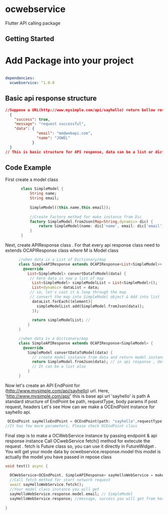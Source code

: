 # ocwebservice

 Flutter API calling package 
## Getting Started
# Add Package into your project
```yaml

dependencies:
  ocwebservice: ^1.0.0
```
## Basic api response structure 
```json
//Suppose a URL(http://www.mysimple.com/api/sayhello) return bellow response.
  {
    "success": true,
    "message": "request successful",
    "data": {
              "email": "me@webapi.com",
              "name": "JOWEL"
            }
  }
// This is basic structure for API response, data can be a list or dictionary.   
```
## Code Example

First create a model class 
 ```dart
        class SimpleModel {
            String name;
            String email;
    
            SimpleModel({this.name,this.email});
    
            //Create Factory method for make instance from Dic
            factory SimpleModel.fromJson(Map<String,dynamic> dic) {
                return SimpleModel(name: dic['name', email: dic['email']]);
            }
        }
```
Next, create APIResponse class . For that every api response class need to extends OCAPIResponse<M> class where M is Model class 
```dart
      //when data is a List of Dictionary/map
      class SimpleAPIResponse extends OCAPIResponse<List<SimpleModel>> {
        @override
          List<SimpleModel> convertDataToModel(data) {
           // here data is now a list of map
            List<SimpleModel> simpleModelList = List<SimpleModel>();
            List<dynamic> dataList = data;
           // so, let's cast it & loop through the map 
           // convert the map into SimpleModel object & Add into list
            dataList.forEach((element){
              simpleModelList.add(SimpleModel.fromJson(data));
            });
           
            return simpleModelList; // 
          }
      }

      //when data is a Dictionary/map
      class SimpleAPIResponse extends OCAPIResponse<SimpleModel> {
        @override
          SimpleModel convertDataToModel(data) {
            // create model instance from data and return model instance
            return SimpleModel.fromJson(data); // in api response , data is Dictionary. 
            // It can be a list also 
          }
      } 
```  
Now let's create an API EndPoint for (http://www.mysimple.com/api/sayhello) url. Here,
'http://www.mysimple.com/api/' this is base api url 
'sayhello' is path
A standard structure of EndPoint be path, requestType, body params if post request, headers
Let's see How can we make a OCEndPoint instance for sayhello api.
```dart
 OCEndPoint sayHelloEndPoint = OCEndPoint(path: "sayhello",requestType: OCRequestType.POST,needAuth: false);
//It has few more parameters, Please check OCEndPoint class
``` 

Final step is to make a OCWebService instance by passing endpoint & api response instance 
Call OCwebService fetch() method for extecute the request . fetch is Future class so, you can use it 
directly in FutureWidget . You will get your mode data by ocwebservice.response.model 
this model is actually the model you have passed in repose class 

```dart
void test() async {
  
  OCWebService<OCEndPoint, SimpleAPIResponse> sayHelloWebService = makeOCWebService<SimpleAPIResponse>(sayHelloEndPoint, SimpleAPIResponse());
  //Call fetch method for start network request
  await sayHelloWebService.fetch();
  //Your model class instance you will get 
  sayHelloWebService.response.model.email; // SimpleModel
  sayHelloWebService.response; //message, success you will get from here 
  
}
```


